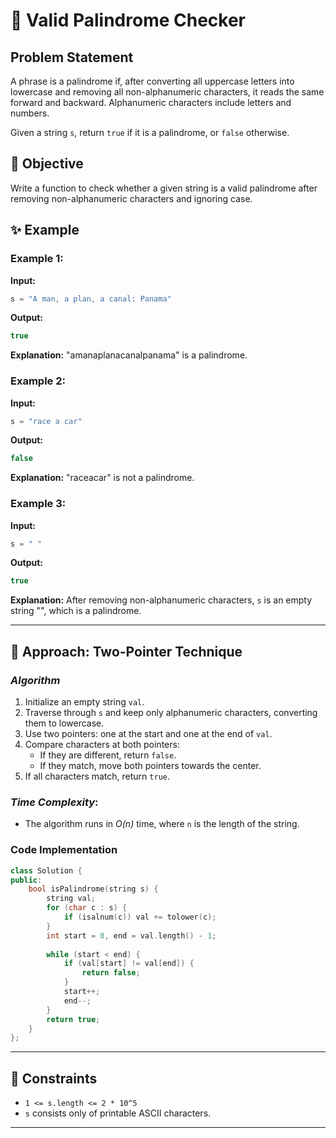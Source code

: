 # 🔄 Valid Palindrome Checker

## Problem Statement
A phrase is a palindrome if, after converting all uppercase letters into lowercase and removing all non-alphanumeric characters, it reads the same forward and backward. Alphanumeric characters include letters and numbers.

Given a string `s`, return `true` if it is a palindrome, or `false` otherwise.

## 🎯 Objective
Write a function to check whether a given string is a valid palindrome after removing non-alphanumeric characters and ignoring case.

## ✨ Example

### Example 1:

**Input:**

```cpp
s = "A man, a plan, a canal: Panama"
```

**Output:**

```cpp
true
```

**Explanation:** "amanaplanacanalpanama" is a palindrome.

### Example 2:

**Input:**

```cpp
s = "race a car"
```

**Output:**

```cpp
false
```

**Explanation:** "raceacar" is not a palindrome.

### Example 3:

**Input:**

```cpp
s = " "
```

**Output:**

```cpp
true
```

**Explanation:** After removing non-alphanumeric characters, `s` is an empty string "", which is a palindrome.

---

## 🚀 Approach: Two-Pointer Technique

### *Algorithm*

1. Initialize an empty string `val`.
2. Traverse through `s` and keep only alphanumeric characters, converting them to lowercase.
3. Use two pointers: one at the start and one at the end of `val`.
4. Compare characters at both pointers:
   - If they are different, return `false`.
   - If they match, move both pointers towards the center.
5. If all characters match, return `true`.

### *Time Complexity*:
- The algorithm runs in *O(n)* time, where `n` is the length of the string.

### Code Implementation

```cpp
class Solution {
public:
    bool isPalindrome(string s) {
        string val;
        for (char c : s) {
            if (isalnum(c)) val += tolower(c);
        }
        int start = 0, end = val.length() - 1;
        
        while (start < end) {
            if (val[start] != val[end]) {
                return false;
            }
            start++;
            end--;
        }
        return true;
    }
};
```

---

## 🔧 Constraints

- `1 <= s.length <= 2 * 10^5`
- `s` consists only of printable ASCII characters.

---
